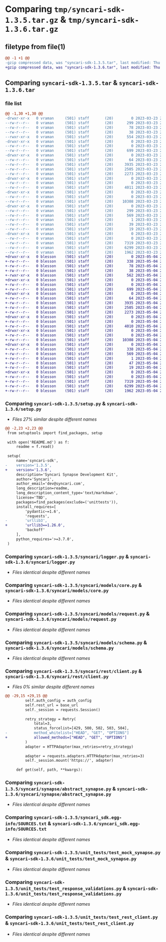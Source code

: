 # Comparing `tmp/syncari-sdk-1.3.5.tar.gz` & `tmp/syncari-sdk-1.3.6.tar.gz`

## filetype from file(1)

```diff
@@ -1 +1 @@
-gzip compressed data, was "syncari-sdk-1.3.5.tar", last modified: Thu Mar 23 22:13:59 2023, max compression
+gzip compressed data, was "syncari-sdk-1.3.6.tar", last modified: Thu May  4 23:36:04 2023, max compression
```

## Comparing `syncari-sdk-1.3.5.tar` & `syncari-sdk-1.3.6.tar`

### file list

```diff
@@ -1,30 +1,30 @@
-drwxr-xr-x   0 vraman     (501) staff       (20)        0 2023-03-23 22:13:59.131910 syncari-sdk-1.3.5/
--rw-r--r--   0 vraman     (501) staff       (20)      299 2023-03-23 22:13:59.131607 syncari-sdk-1.3.5/PKG-INFO
--rw-r--r--   0 vraman     (501) staff       (20)       78 2023-03-23 20:00:03.000000 syncari-sdk-1.3.5/README.md
--rw-r--r--   0 vraman     (501) staff       (20)       38 2023-03-23 22:13:59.131995 syncari-sdk-1.3.5/setup.cfg
--rwxr-xr-x   0 vraman     (501) staff       (20)      554 2023-03-23 20:27:49.000000 syncari-sdk-1.3.5/setup.py
-drwxr-xr-x   0 vraman     (501) staff       (20)        0 2023-03-23 22:13:59.122821 syncari-sdk-1.3.5/syncari/
--rw-r--r--   0 vraman     (501) staff       (20)        0 2023-03-23 20:00:03.000000 syncari-sdk-1.3.5/syncari/__init__.py
--rw-r--r--   0 vraman     (501) staff       (20)      699 2023-03-23 20:00:03.000000 syncari-sdk-1.3.5/syncari/logger.py
-drwxr-xr-x   0 vraman     (501) staff       (20)        0 2023-03-23 22:13:59.125292 syncari-sdk-1.3.5/syncari/models/
--rw-r--r--   0 vraman     (501) staff       (20)       64 2023-03-23 20:00:03.000000 syncari-sdk-1.3.5/syncari/models/__init__.py
--rw-r--r--   0 vraman     (501) staff       (20)     3935 2023-03-23 20:00:03.000000 syncari-sdk-1.3.5/syncari/models/core.py
--rw-r--r--   0 vraman     (501) staff       (20)     2505 2023-03-23 20:00:03.000000 syncari-sdk-1.3.5/syncari/models/request.py
--rw-r--r--   0 vraman     (501) staff       (20)     2273 2023-03-23 20:10:51.000000 syncari-sdk-1.3.5/syncari/models/schema.py
-drwxr-xr-x   0 vraman     (501) staff       (20)        0 2023-03-23 22:13:59.126285 syncari-sdk-1.3.5/syncari/rest/
--rw-r--r--   0 vraman     (501) staff       (20)        0 2023-03-23 20:00:03.000000 syncari-sdk-1.3.5/syncari/rest/__init__.py
--rw-r--r--   0 vraman     (501) staff       (20)     4011 2023-03-23 20:00:03.000000 syncari-sdk-1.3.5/syncari/rest/client.py
-drwxr-xr-x   0 vraman     (501) staff       (20)        0 2023-03-23 22:13:59.127366 syncari-sdk-1.3.5/syncari/synapse/
--rw-r--r--   0 vraman     (501) staff       (20)        0 2023-03-23 20:00:03.000000 syncari-sdk-1.3.5/syncari/synapse/__init__.py
--rw-r--r--   0 vraman     (501) staff       (20)    10308 2023-03-23 20:00:03.000000 syncari-sdk-1.3.5/syncari/synapse/abstract_synapse.py
-drwxr-xr-x   0 vraman     (501) staff       (20)        0 2023-03-23 22:13:59.129257 syncari-sdk-1.3.5/syncari_sdk.egg-info/
--rw-r--r--   0 vraman     (501) staff       (20)      299 2023-03-23 22:13:59.000000 syncari-sdk-1.3.5/syncari_sdk.egg-info/PKG-INFO
--rw-r--r--   0 vraman     (501) staff       (20)      569 2023-03-23 22:13:59.000000 syncari-sdk-1.3.5/syncari_sdk.egg-info/SOURCES.txt
--rw-r--r--   0 vraman     (501) staff       (20)        1 2023-03-23 22:13:59.000000 syncari-sdk-1.3.5/syncari_sdk.egg-info/dependency_links.txt
--rw-r--r--   0 vraman     (501) staff       (20)       39 2023-03-23 22:13:59.000000 syncari-sdk-1.3.5/syncari_sdk.egg-info/requires.txt
--rw-r--r--   0 vraman     (501) staff       (20)       19 2023-03-23 22:13:59.000000 syncari-sdk-1.3.5/syncari_sdk.egg-info/top_level.txt
-drwxr-xr-x   0 vraman     (501) staff       (20)        0 2023-03-23 22:13:59.131005 syncari-sdk-1.3.5/unit_tests/
--rw-r--r--   0 vraman     (501) staff       (20)        0 2023-03-23 20:00:03.000000 syncari-sdk-1.3.5/unit_tests/__init__.py
--rw-r--r--   0 vraman     (501) staff       (20)     7319 2023-03-23 20:00:03.000000 syncari-sdk-1.3.5/unit_tests/test_mock_synapse.py
--rw-r--r--   0 vraman     (501) staff       (20)     6299 2023-03-23 20:00:03.000000 syncari-sdk-1.3.5/unit_tests/test_response_validations.py
--rw-r--r--   0 vraman     (501) staff       (20)     1962 2023-03-23 20:00:03.000000 syncari-sdk-1.3.5/unit_tests/test_rest_client.py
+drwxr-xr-x   0 blesson    (501) staff       (20)        0 2023-05-04 23:36:04.868011 syncari-sdk-1.3.6/
+-rw-r--r--   0 blesson    (501) staff       (20)      338 2023-05-04 23:36:04.867882 syncari-sdk-1.3.6/PKG-INFO
+-rw-r--r--   0 blesson    (501) staff       (20)       78 2023-05-04 22:58:58.000000 syncari-sdk-1.3.6/README.md
+-rw-r--r--   0 blesson    (501) staff       (20)       38 2023-05-04 23:36:04.868048 syncari-sdk-1.3.6/setup.cfg
+-rwxr-xr-x   0 blesson    (501) staff       (20)      562 2023-05-04 23:35:07.000000 syncari-sdk-1.3.6/setup.py
+drwxr-xr-x   0 blesson    (501) staff       (20)        0 2023-05-04 23:36:04.860679 syncari-sdk-1.3.6/syncari/
+-rw-r--r--   0 blesson    (501) staff       (20)        0 2023-05-04 22:58:58.000000 syncari-sdk-1.3.6/syncari/__init__.py
+-rw-r--r--   0 blesson    (501) staff       (20)      699 2023-05-04 22:58:58.000000 syncari-sdk-1.3.6/syncari/logger.py
+drwxr-xr-x   0 blesson    (501) staff       (20)        0 2023-05-04 23:36:04.861587 syncari-sdk-1.3.6/syncari/models/
+-rw-r--r--   0 blesson    (501) staff       (20)       64 2023-05-04 22:58:58.000000 syncari-sdk-1.3.6/syncari/models/__init__.py
+-rw-r--r--   0 blesson    (501) staff       (20)     3935 2023-05-04 22:58:58.000000 syncari-sdk-1.3.6/syncari/models/core.py
+-rw-r--r--   0 blesson    (501) staff       (20)     2505 2023-05-04 22:58:58.000000 syncari-sdk-1.3.6/syncari/models/request.py
+-rw-r--r--   0 blesson    (501) staff       (20)     2273 2023-05-04 22:58:58.000000 syncari-sdk-1.3.6/syncari/models/schema.py
+drwxr-xr-x   0 blesson    (501) staff       (20)        0 2023-05-04 23:36:04.861841 syncari-sdk-1.3.6/syncari/rest/
+-rw-r--r--   0 blesson    (501) staff       (20)        0 2023-05-04 22:58:58.000000 syncari-sdk-1.3.6/syncari/rest/__init__.py
+-rw-r--r--   0 blesson    (501) staff       (20)     4010 2023-05-04 23:35:13.000000 syncari-sdk-1.3.6/syncari/rest/client.py
+drwxr-xr-x   0 blesson    (501) staff       (20)        0 2023-05-04 23:36:04.862562 syncari-sdk-1.3.6/syncari/synapse/
+-rw-r--r--   0 blesson    (501) staff       (20)        0 2023-05-04 22:58:58.000000 syncari-sdk-1.3.6/syncari/synapse/__init__.py
+-rw-r--r--   0 blesson    (501) staff       (20)    10308 2023-05-04 22:58:58.000000 syncari-sdk-1.3.6/syncari/synapse/abstract_synapse.py
+drwxr-xr-x   0 blesson    (501) staff       (20)        0 2023-05-04 23:36:04.863263 syncari-sdk-1.3.6/syncari_sdk.egg-info/
+-rw-r--r--   0 blesson    (501) staff       (20)      338 2023-05-04 23:36:04.000000 syncari-sdk-1.3.6/syncari_sdk.egg-info/PKG-INFO
+-rw-r--r--   0 blesson    (501) staff       (20)      569 2023-05-04 23:36:04.000000 syncari-sdk-1.3.6/syncari_sdk.egg-info/SOURCES.txt
+-rw-r--r--   0 blesson    (501) staff       (20)        1 2023-05-04 23:36:04.000000 syncari-sdk-1.3.6/syncari_sdk.egg-info/dependency_links.txt
+-rw-r--r--   0 blesson    (501) staff       (20)       47 2023-05-04 23:36:04.000000 syncari-sdk-1.3.6/syncari_sdk.egg-info/requires.txt
+-rw-r--r--   0 blesson    (501) staff       (20)       19 2023-05-04 23:36:04.000000 syncari-sdk-1.3.6/syncari_sdk.egg-info/top_level.txt
+drwxr-xr-x   0 blesson    (501) staff       (20)        0 2023-05-04 23:36:04.867687 syncari-sdk-1.3.6/unit_tests/
+-rw-r--r--   0 blesson    (501) staff       (20)        0 2023-05-04 22:58:58.000000 syncari-sdk-1.3.6/unit_tests/__init__.py
+-rw-r--r--   0 blesson    (501) staff       (20)     7319 2023-05-04 22:58:58.000000 syncari-sdk-1.3.6/unit_tests/test_mock_synapse.py
+-rw-r--r--   0 blesson    (501) staff       (20)     6299 2023-05-04 22:58:58.000000 syncari-sdk-1.3.6/unit_tests/test_response_validations.py
+-rw-r--r--   0 blesson    (501) staff       (20)     1962 2023-05-04 22:58:58.000000 syncari-sdk-1.3.6/unit_tests/test_rest_client.py
```

### Comparing `syncari-sdk-1.3.5/setup.py` & `syncari-sdk-1.3.6/setup.py`

 * *Files 27% similar despite different names*

```diff
@@ -2,23 +2,23 @@
 from setuptools import find_packages, setup
 
 with open('README.md') as f:
     readme = f.read()
 
 setup(
     name='syncari-sdk',
-    version='1.3.5',
+    version='1.3.6',
     description='Syncari Synapse Development Kit',
     author='Syncari',
     author_email='dev@syncari.com',
     long_description=readme,
     long_description_content_type='text/markdown',
     license='TBD',
     packages=find_packages(exclude=('unittests')),
     install_requires=[
         'pydantic~=1.6',
         'requests',
-        'urllib3',
+        'urllib3==1.26.0',
         'backoff'
     ],
     python_requires='>=3.7.0',
 )
```

### Comparing `syncari-sdk-1.3.5/syncari/logger.py` & `syncari-sdk-1.3.6/syncari/logger.py`

 * *Files identical despite different names*

### Comparing `syncari-sdk-1.3.5/syncari/models/core.py` & `syncari-sdk-1.3.6/syncari/models/core.py`

 * *Files identical despite different names*

### Comparing `syncari-sdk-1.3.5/syncari/models/request.py` & `syncari-sdk-1.3.6/syncari/models/request.py`

 * *Files identical despite different names*

### Comparing `syncari-sdk-1.3.5/syncari/models/schema.py` & `syncari-sdk-1.3.6/syncari/models/schema.py`

 * *Files identical despite different names*

### Comparing `syncari-sdk-1.3.5/syncari/rest/client.py` & `syncari-sdk-1.3.6/syncari/rest/client.py`

 * *Files 0% similar despite different names*

```diff
@@ -29,15 +29,15 @@
         self.auth_config = auth_config
         self.rest_url = base_url
         self._session = requests.Session()
 
         retry_strategy = Retry(
             total=3,
             status_forcelist=[429, 500, 502, 503, 504],
-            method_whitelist=["HEAD", "GET", "OPTIONS"]
+            allowed_methods=["HEAD", "GET", "OPTIONS"]
         )
         adapter = HTTPAdapter(max_retries=retry_strategy)
 
         adapter = requests.adapters.HTTPAdapter(max_retries=3)
         self._session.mount('https://', adapter)
 
     def get(self, path, **kwargs):
```

### Comparing `syncari-sdk-1.3.5/syncari/synapse/abstract_synapse.py` & `syncari-sdk-1.3.6/syncari/synapse/abstract_synapse.py`

 * *Files identical despite different names*

### Comparing `syncari-sdk-1.3.5/syncari_sdk.egg-info/SOURCES.txt` & `syncari-sdk-1.3.6/syncari_sdk.egg-info/SOURCES.txt`

 * *Files identical despite different names*

### Comparing `syncari-sdk-1.3.5/unit_tests/test_mock_synapse.py` & `syncari-sdk-1.3.6/unit_tests/test_mock_synapse.py`

 * *Files identical despite different names*

### Comparing `syncari-sdk-1.3.5/unit_tests/test_response_validations.py` & `syncari-sdk-1.3.6/unit_tests/test_response_validations.py`

 * *Files identical despite different names*

### Comparing `syncari-sdk-1.3.5/unit_tests/test_rest_client.py` & `syncari-sdk-1.3.6/unit_tests/test_rest_client.py`

 * *Files identical despite different names*

